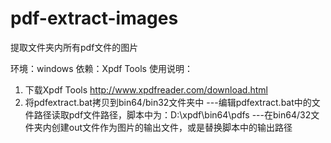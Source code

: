 # pdf-extract-images
提取文件夹内所有pdf文件的图片

环境：windows
依赖：Xpdf Tools
使用说明：
  1. 下载Xpdf Tools http://www.xpdfreader.com/download.html
  2. 将pdfextract.bat拷贝到bin64/bin32文件夹中
     ---编辑pdfextract.bat中的文件路径读取pdf文件路径，脚本中为：D:\xpdf\bin64\pdfs
     ---在bin64/32文件夹内创建out文件作为图片的输出文件，或是替换脚本中的输出路径
